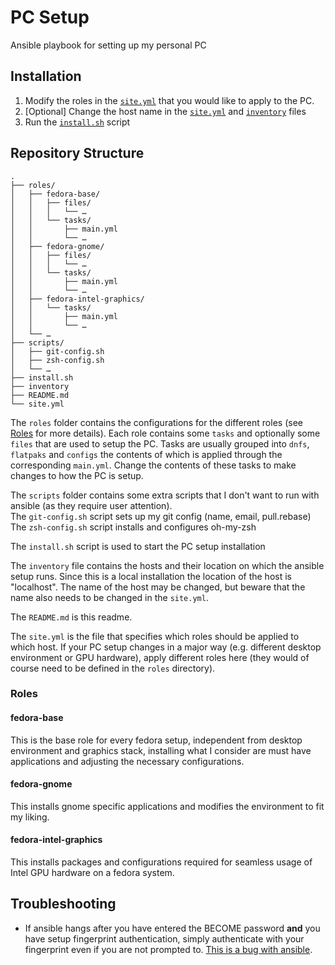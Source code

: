 # PC Setup

Ansible playbook for setting up my personal PC

## Installation

1. Modify the roles in the [`site.yml`](site.yml) that you would like to apply
   to the PC.
2. [Optional] Change the host name in the [`site.yml`](site.yml) and
   [`inventory`](inventory) files
3. Run the [`install.sh`](install.sh) script

## Repository Structure

```text
.
├── roles/
│   ├── fedora-base/
│   │   ├── files/
│   │   │   └── …
│   │   └── tasks/
│   │       ├── main.yml
│   │       └── …
│   ├── fedora-gnome/
│   │   ├── files/
│   │   │   └── …
│   │   └── tasks/
│   │       ├── main.yml
│   │       └── …
│   ├── fedora-intel-graphics/
│   │   └── tasks/
│   │       ├── main.yml
│   │       └── …
│   └── …
├── scripts/
│   ├── git-config.sh
│   ├── zsh-config.sh
│   └── …
├── install.sh
├── inventory
├── README.md
└── site.yml
```

The `roles` folder contains the configurations for the different roles (see
[Roles](#roles) for more details). Each role contains some `tasks` and
optionally some `files` that are used to setup the PC. Tasks are usually grouped
into `dnfs`, `flatpaks` and `configs` the contents of which is applied through
the corresponding `main.yml`. Change the contents of these tasks to make changes
to how the PC is setup.

The `scripts` folder contains some extra scripts that I don't want to run with
ansible (as they require user attention).  
The `git-config.sh` script sets up my git config (name, email, pull.rebase)  
The `zsh-config.sh` script installs and configures oh-my-zsh

The `install.sh` script is used to start the PC setup installation

The `inventory` file contains the hosts and their location on which the ansible
setup runs. Since this is a local installation the location of the host is
"localhost". The name of the host may be changed, but beware that the name also
needs to be changed in the `site.yml`.

The `README.md` is this readme.

The `site.yml` is the file that specifies which roles should be applied to which
host. If your PC setup changes in a major way (e.g. different desktop
environment or GPU hardware), apply different roles here (they would of course
need to be defined in the `roles` directory).

### Roles

#### fedora-base

This is the base role for every fedora setup, independent from desktop
environment and graphics stack, installing what I consider are must have
applications and adjusting the necessary configurations.

#### fedora-gnome

This installs gnome specific applications and modifies the environment to fit my
liking.

#### fedora-intel-graphics

This installs packages and configurations required for seamless usage of Intel
GPU hardware on a fedora system.

## Troubleshooting

- If ansible hangs after you have entered the BECOME password **and** you have
  setup fingerprint authentication, simply authenticate with your fingerprint
  even if you are not prompted to. [This is a bug with
  ansible](https://github.com/ansible/ansible/issues/73308).
